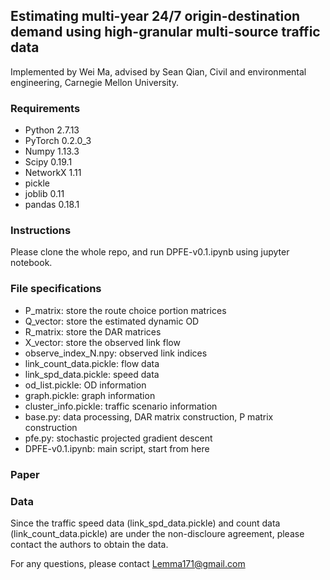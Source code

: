 ## Estimating multi-year 24/7 origin-destination demand using high-granular multi-source traffic data


Implemented by Wei Ma, advised by Sean Qian, Civil and environmental engineering, Carnegie Mellon University. 


### Requirements

- Python 2.7.13
- PyTorch 0.2.0_3
- Numpy 1.13.3
- Scipy 0.19.1
- NetworkX 1.11
- pickle
- joblib 0.11
- pandas 0.18.1

### Instructions

Please clone the whole repo, and run DPFE-v0.1.ipynb using jupyter notebook.


### File specifications

- P_matrix: store the route choice portion matrices
- Q_vector: store the estimated dynamic OD
- R_matrix: store the DAR matrices
- X_vector: store the observed link flow
- observe_index_N.npy: observed link indices
- link_count_data.pickle: flow data
- link_spd_data.pickle: speed data
- od_list.pickle: OD information
- graph.pickle: graph information
- cluster_info.pickle: traffic scenario information
- base.py: data processing, DAR matrix construction, P matrix construction
- pfe.py: stochastic projected gradient descent
- DPFE-v0.1.ipynb: main script, start from here


### Paper
[Estimating multi-year 24/7 origin-destination demand using high-granular multi-source traffic data]: https://www.sciencedirect.com/science/article/pii/S0968090X18302948

### Data

Since the traffic speed data (link_spd_data.pickle) and count data (link_count_data.pickle) are under the non-discloure agreement, please contact the authors to obtain the data.


For any questions, please contact Lemma171@gmail.com

